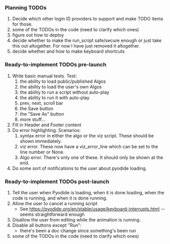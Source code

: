 ### Planning TODOs
1. Decide which other login ID providers to support and make TODO items for those.
2. some of the TODOs in the code (need to clarify which ones)
3. figure out how to deploy
4. decide whether to make the run_script safe/secure enough or just take this out altogether. For now I have just removed it altogether.
5. decide whether and how to make keyboard shortcuts

### Ready-to-implement TODOs pre-launch

1. Write basic manual tests. Test:
   1. the ability to load public/published Algos
   2. the ability to load the user's own Algos
   3. the ability to run a script without auto-play
   4. the ability to run it with auto-play
   5. prev, next, scroll bar
   6. the Save button
   7. the "Save As" button
   8. more stuff...
2. Fill in Header and Footer content
3. Do error highlighting. Scenarios:
   1. syntax error in either the algo or the viz script. These should be shown immediately.
   2. viz error. These now have a viz_error_line which can be set to the line number or None.
   3. Algo error. There's only one of these. It should only be shown at the end.
4. Do some sort of notifications to the user about pyodide loading.

### Ready-to-implement TODOs post-launch
1. Tell the user when Pyodide is loading, when it is done loading, when the code is running, and when it is done running.
2. Allow the user to cancel a running script
   * See https://pyodide.org/en/stable/usage/keyboard-interrupts.html -- seems straightforward enough
3. Disallow the user from editing while the animation is running.
4. Disable all buttons except "Run":
   * there's been a doc change since something's been run
5. some of the TODOs in the code (need to clarify which ones)

